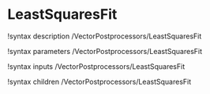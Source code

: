 <!-- MOOSE Documentation Stub: Remove this when content is added. -->

# LeastSquaresFit

!syntax description /VectorPostprocessors/LeastSquaresFit

!syntax parameters /VectorPostprocessors/LeastSquaresFit

!syntax inputs /VectorPostprocessors/LeastSquaresFit

!syntax children /VectorPostprocessors/LeastSquaresFit
